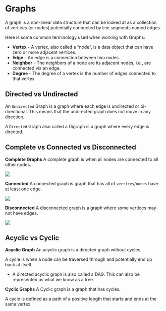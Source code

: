 # Graphs
A graph is a non-linear data structure that can be looked at as a collection of vertices (or nodes) potentially connected by line segments named edges.

Here is some common terminology used when working with Graphs:

- **Vertex** - A vertex, also called a “node”, is a data object that can have zero or more adjacent vertices.
- **Edge** - An edge is a connection between two nodes.
- **Neighbor** - The neighbors of a node are its adjacent nodes, i.e., are connected via an edge.
- **Degree** - The degree of a vertex is the number of edges connected to that vertex.

## Directed vs Undirected

An `Undirected` Graph is a graph where each edge is undirected or bi-directional. This means that the undirected graph does not move in any direction.

A `Directed` Graph also called a Digraph is a graph where every edge is directed.


## Complete vs Connected vs Disconnected

**Complete Graphs**
A complete graph is when all nodes are connected to all other nodes.

![](https://codefellows.github.io/common_curriculum/data_structures_and_algorithms/Code_401/class-35/resources/assets/CompleteGraph.PNG)


**Connected**
A connected graph is graph that has all of `vertices`/`nodes` have at least one edge.

![](https://codefellows.github.io/common_curriculum/data_structures_and_algorithms/Code_401/class-35/resources/assets/ConnectedGraph.PNG)

**Disconnected**
A disconnected graph is a graph where some vertices may not have edges.

![](https://codefellows.github.io/common_curriculum/data_structures_and_algorithms/Code_401/class-35/resources/assets/DisconnectedGraph.PNG)


## Acyclic vs Cyclic

**Acyclic Graph**
An acyclic graph is a directed graph without cycles.

A cycle is when a node can be traversed through and potentially end up back at itself.


- A directed acyclic graph is also called a DAG. This can also be represented as what we know as a tree.

**Cyclic Graphs**
A Cyclic graph is a graph that has cycles.

A cycle is defined as a path of a positive length that starts and ends at the same vertex.







